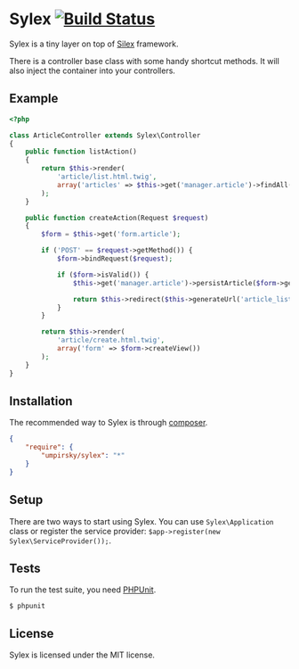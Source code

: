 Sylex [![Build Status](https://secure.travis-ci.org/umpirsky/Sylex.png?branch=master)](https://travis-ci.org/umpirsky/Sylex)
=====

Sylex is a tiny layer on top of [Silex](http://silex.sensiolabs.org/) framework.

There is a controller base class with some handy shortcut methods.
It will also inject the container into your controllers.

## Example

```php
<?php

class ArticleController extends Sylex\Controller
{
    public function listAction()
    {
        return $this->render(
            'article/list.html.twig',
            array('articles' => $this->get('manager.article')->findAll())
        );
    }

    public function createAction(Request $request)
    {
        $form = $this->get('form.article');

        if ('POST' == $request->getMethod()) {
            $form->bindRequest($request);

            if ($form->isValid()) {
                $this->get('manager.article')->persistArticle($form->getData());

                return $this->redirect($this->generateUrl('article_list'));
            }
        }

        return $this->render(
            'article/create.html.twig',
            array('form' => $form->createView())
        );
    }
}
```

## Installation

The recommended way to Sylex is through
[composer](http://getcomposer.org).

```json
{
    "require": {
        "umpirsky/sylex": "*"
    }
}
```

## Setup

There are two ways to start using Sylex. You can use `Sylex\Application` class
or register the service provider: `$app->register(new Sylex\ServiceProvider());`.

## Tests

To run the test suite, you need [PHPUnit](https://github.com/sebastianbergmann/phpunit).

    $ phpunit

## License

Sylex is licensed under the MIT license.
